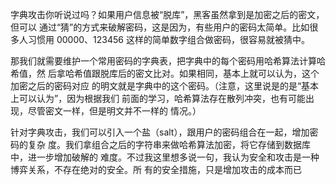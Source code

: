 字典攻击你听说过吗？如果用户信息被“脱库”，黑客虽然拿到是加密之后的密文，但可以
通过“猜”的方式来破解密码，这是因为，有些用户的密码太简单。比如很多人习惯用
00000、123456 这样的简单数字组合做密码，很容易就被猜中。



那我们就需要维护一个常用密码的字典表，把字典中的每个密码用哈希算法计算哈希值，然
后拿哈希值跟脱库后的密文比对。如果相同，基本上就可以认为，这个加密之后的密码对应
的明文就是字典中的这个密码。（注意，这里说是的是“基本上可以认为”，因为根据我们
前面的学习，哈希算法存在散列冲突，也有可能出现，尽管密文一样，但是明文并不一样的
情况。）

针对字典攻击，我们可以引入一个盐（salt），跟用户的密码组合在一起，增加密码的复杂
度。我们拿组合之后的字符串来做哈希算法加密，将它存储到数据库中，进一步增加破解的
难度。不过我这里想多说一句，我认为安全和攻击是一种博弈关系，不存在绝对的安全。所
有的安全措施，只是增加攻击的成本而已